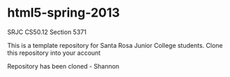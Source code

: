 html5-spring-2013
=================

SRJC CS50.12 Section 5371

This is a template repository for Santa Rosa Junior College students.    Clone this repository into your account 

Repository has been cloned - Shannon